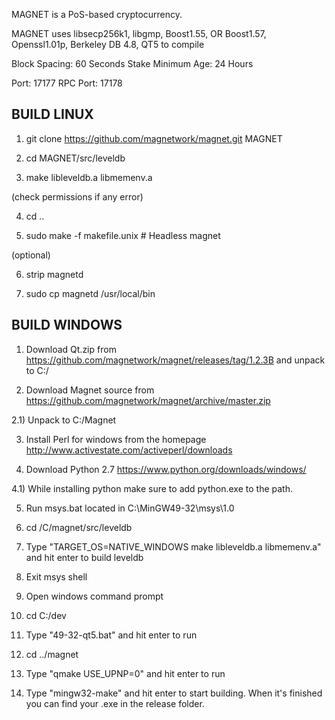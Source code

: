 
MAGNET is a PoS-based cryptocurrency.

MAGNET uses libsecp256k1,
			  libgmp,
			  Boost1.55,
			  OR Boost1.57,  
			  Openssl1.01p,
			  Berkeley DB 4.8,
			  QT5 to compile


Block Spacing: 60 Seconds
Stake Minimum Age: 24 Hours

Port: 17177
RPC Port: 17178


BUILD LINUX
-----------
1) git clone https://github.com/magnetwork/magnet.git MAGNET

2) cd MAGNET/src/leveldb

3) make libleveldb.a libmemenv.a

(check permissions if any error)

4) cd ..

5) sudo make -f makefile.unix            # Headless magnet

(optional)

6) strip magnetd

7) sudo cp magnetd /usr/local/bin




BUILD WINDOWS
-------------

1) Download Qt.zip from https://github.com/magnetwork/magnet/releases/tag/1.2.3B and unpack to C:/

2) Download Magnet source from https://github.com/magnetwork/magnet/archive/master.zip 

2.1) Unpack to C:/Magnet

3) Install Perl for windows from the homepage http://www.activestate.com/activeperl/downloads

4) Download Python 2.7 https://www.python.org/downloads/windows/

4.1) While installing python make sure to add python.exe to the path.

5) Run msys.bat located in C:\MinGW49-32\msys\1.0

6) cd /C/magnet/src/leveldb

7) Type "TARGET_OS=NATIVE_WINDOWS make libleveldb.a libmemenv.a" and hit enter to build leveldb

8) Exit msys shell

9) Open windows command prompt

10) cd C:/dev

11) Type "49-32-qt5.bat" and hit enter to run

12) cd ../magnet

13) Type "qmake USE_UPNP=0" and hit enter to run

14) Type "mingw32-make" and hit enter to start building. When it's finished you can find your .exe in the release folder.
